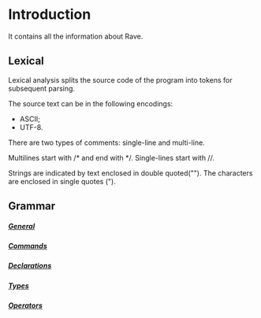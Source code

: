 # Introduction

It contains all the information about Rave.

## Lexical

Lexical analysis splits the source code of the program into tokens for subsequent parsing.

The source text can be in the following encodings:
- ASCII;
- UTF-8.

There are two types of comments: single-line and multi-line.

Multilines start with /* and end with */.
Single-lines start with //.

Strings are indicated by text enclosed in double quoted("").
The characters are enclosed in single quotes (").

## Grammar

##### [General](grammar/general.md)
##### [Commands](grammar/commands.md)
##### [Declarations](grammar/declarations.md)
##### [Types](grammar/types.md)
##### [Operators](grammar/operators.md)